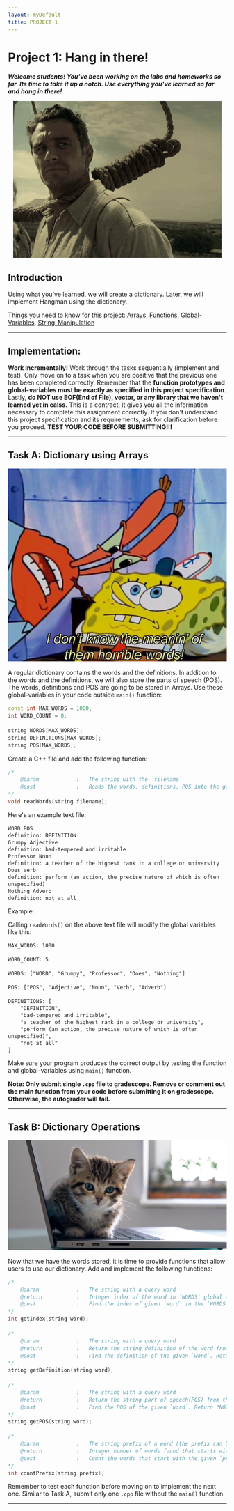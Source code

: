 ```yaml
---  
layout: myDefault
title: PROJECT 1
---   
```


# Project 1: Hang in there!

_**Welcome students! You've been working on the labs and homeworks so far. Its time to take it up a notch. Use everything you've learned so far and hang in there!**_
<p align="center">
    <img src="hangin.gif" alt="hangin"/>
</p>

## Introduction

Using what you've learned, we will create a dictionary. Later, we will implement Hangman using the dictionary.

Things you need to know for this project: [Arrays](https://www.geeksforgeeks.org/arrays-in-c-cpp/), [Functions](https://www.geeksforgeeks.org/functions-in-cpp/),  [Global-Variables](https://www.geeksforgeeks.org/scope-of-variables-in-c/), [String-Manipulation](https://www.geeksforgeeks.org/substring-in-cpp/)

---
## Implementation:


**Work incrementally!** Work through the tasks sequentially (implement and test). Only move on to a task when you are positive that the previous one has been completed correctly. Remember that the **function prototypes and global-variables must be exactly as specified in this project specification**. Lastly, **do NOT use EOF(End of File), vector, or any library that we haven't learned yet in calss.** This is a contract, it gives you all the information necessary to complete this assignment correctly. If you don't understand this project specification and its requirements, ask for clarification before you proceed. **TEST YOUR CODE BEFORE SUBMITTING!!!**

---  

## Task A: Dictionary using Arrays
<p align="center">
    <img src="horrible.jpg" alt="horrible" width="600"/>
</p>

A regular dictionary contains the words and the definitions. In addition to the words and the definitions, we will also store the parts of speech (POS). The words, definitions and POS are going to be stored in Arrays. Use these global-variables in your code outside `main()` function:

``` Cpp
const int MAX_WORDS = 1000;
int WORD_COUNT = 0;

string WORDS[MAX_WORDS];
string DEFINITIONS[MAX_WORDS];
string POS[MAX_WORDS];
```

Create a C++ file and add the following function:

```Cpp
/*
    @param            :   The string with the `filename`
    @post             :   Reads the words, definitions, POS into the global arrays, and set the value of `WORD_COUNT` to the number of words read
*/
void readWords(string filename);
```
Here's an example text file:
```
WORD POS
definition: DEFINITION
Grumpy Adjective 
definition: bad-tempered and irritable
Professor Noun
definition: a teacher of the highest rank in a college or university
Does Verb
definition: perform (an action, the precise nature of which is often unspecified)
Nothing Adverb
definition: not at all
```

Example:

Calling `readWords()` on the above text file will modify the global variables like this:

```
MAX_WORDS: 1000

WORD_COUNT: 5

WORDS: ["WORD", "Grumpy", "Professor", "Does", "Nothing"]

POS: ["POS", "Adjective", "Noun", "Verb", "Adverb"]

DEFINITIONS: [
    "DEFINITION",
    "bad-tempered and irritable", 
    "a teacher of the highest rank in a college or university", 
    "perform (an action, the precise nature of which is often unspecified)", 
    "not at all"
]
```


Make sure your program produces the correct output by testing the function and global-variables using `main()` function. 

**Note: Only submit single `.cpp` file to gradescope. Remove or comment out the main function from your code before submitting it on gradescope. Otherwise, the autograder will fail.**

---

## Task B: Dictionary Operations
<p align="center">
    <img src="cat.jpg" alt="catto" width="600"/>
</p>
Now that we have the words stored, it is time to provide functions that allow users to use our dictionary. Add and implement the following functions:

```Cpp
/*
    @param            :   The string with a query word
    @return           :   Integer index of the word in `WORDS` global array. Returns -1 if the word is not found
    @post             :   Find the index of given `word` in the `WORDS` array. Return -1 if word is not in the array
*/
int getIndex(string word);

/*
    @param            :   The string with a query word
    @return           :   Return the string definition of the word from  `DEFINITIONS` global array. Return "NOT_FOUND" if word doesn't exist in the dictionary
    @post             :   Find the definition of the given `word`. Return "NOT_FOUND" otherwise
*/
string getDefinition(string word);

/*
    @param            :   The string with a query word
    @return           :   Return the string part of speech(POS) from the `POS` global array. Return "NOT_FOUND" if the word doesn't exist in the dictionary.
    @post             :   Find the POS of the given `word`. Return "NOT_FOUND" otherwise.
*/
string getPOS(string word);

/*
    @param            :   The string prefix of a word (the prefix can be of any length)
    @return           :   Integer number of words found that starts with the given `prefix`
    @post             :   Count the words that start with the given `prefix`
*/
int countPrefix(string prefix);
```
Remember to test each function before moving on to implement the next one. Similar to Task A, submit only one `.cpp` file without the `main()` function.

---
